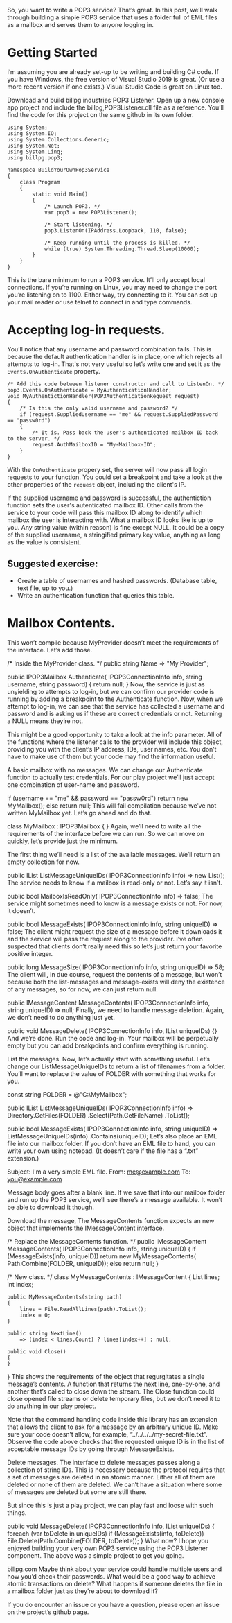 So, you want to write a POP3 service? That’s great. In this post, we’ll walk through building a simple POP3 service that uses a folder full of EML files 
as a mailbox and serves them to anyone logging in.

# Getting Started
I’m assuming you are already set-up to be writing and building C# code. If you have Windows, the free version of Visual Studio 2019 is great.
(Or use a more recent version if one exists.) Visual Studio Code is great on Linux too.

Download and build billpg industries POP3 Listener. Open up a new console app project and include the billpg,POP3Listener.dll file as a reference.
You’ll find the code for this project on the same github in its own folder.

```
using System;
using System.IO;
using System.Collections.Generic;
using System.Net;
using System.Linq;
using billpg.pop3;

namespace BuildYourOwnPop3Service
{
    class Program
    {
        static void Main()
        {
            /* Launch POP3. */
            var pop3 = new POP3Listener();
            
            /* Start listening. */
            pop3.ListenOn(IPAddress.Loopback, 110, false);

            /* Keep running until the process is killed. */
            while (true) System.Threading.Thread.Sleep(10000);
        }
    }
}
```
This is the bare minimum to run a POP3 service. It’ll only accept local connections. If you’re running on Linux, you may need to change the
port you’re listening on to 1100. Either way, try connecting to it. You can set up your mail reader or use telnet to connect in and type commands.

# Accepting log-in requests.
You’ll notice that any username and password combination fails. This is because the default authentication handler is in place, one which rejects all attempts to
log-in. That's not very useful so let’s write one and set it as the `Events.OnAuthenticate` property.

```
/* Add this code between listener constructor and call to ListenOn. */
pop3.Events.OnAuthenticate = MyAuthenticationHandler;
void MyAuthentictionHandler(POP3AuthenticationRequest request)
{
    /* Is this the only valid username and password? */
    if (request.SuppliedUsername == "me" && request.SuppliedPassword == "passw0rd")
    {
        /* It is. Pass back the user's authenticated mailbox ID back to the server. */
        request.AuthMailboxID = "My-Mailbox-ID";
    }
}
```

With the `OnAuthenticate` propery set, the server will now pass all login requests to your function. You could set a breakpoint and take a look at the other
properties of the `request` object, including the client's IP. 

If the supplied username and password is successful, the authentiction function sets the user's autenticated mailbox ID. Other calls from the service to your code will pass this mailbox ID along to identify which mailbox the user is interacting with. What a mailbox ID looks like is up to you. Any string value (within reason) is fine except NULL. It could be a copy of the supplied username, a stringified primary key value, anything as long as the value is consistent.

## Suggested exercise:
- Create a table of usernames and hashed passwords. (Database table, text file, up to you.)
- Write an authentication function that queries this table.

# Mailbox Contents.


This won’t compile because MyProvider doesn’t meet the requirements of the interface. Let’s add those.

/* Inside the MyProvider class. */
public string Name => "My Provider";

public IPOP3Mailbox Authenticate(
    IPOP3ConnectionInfo info, 
    string username, 
    string password)
{
    return null;
}
Now, the service is just as unyielding to attempts to log-in, but we can confirm our provider code is running by adding a breakpoint to the Authenticate function. Now, when we attempt to log-in, we can see that the service has collected a username and password and is asking us if these are correct credentials or not. Returning a NULL means they’re not.

This might be a good opportunity to take a look at the info parameter. All of the functions where the listener calls to the provider will include this object, providing you with the client’s IP address, IDs, user names, etc. You don’t have to make use of them but your code may find the information useful.

A basic mailbox with no messages.
We can change our Authenticate function to actually test credentials. For our play project we’ll just accept one combination of user-name and password.

if (username == "me" && password == "passw0rd")
    return new MyMailbox();
else
    return null;
This will fail compilation because we’ve not written MyMailbox yet. Let’s go ahead and do that.

class MyMailbox : IPOP3Mailbox
{
}
Again, we’ll need to write all the requirements of the interface before we can run. So we can move on quickly, let’s provide just the minimum.

The first thing we’ll need is a list of the available messages. We’ll return an empty collection for now.

public IList<string> ListMessageUniqueIDs(
    IPOP3ConnectionInfo info)
    => new List<string>();
The service needs to know if a mailbox is read-only or not. Let’s say it isn’t.

public bool MailboxIsReadOnly(
    IPOP3ConnectionInfo info)
    => false;
The service might sometimes need to know is a message exists or not. For now, it doesn’t.

public bool MessageExists(
    IPOP3ConnectionInfo info,
    string uniqueID)
    => false;
The client might request the size of a message before it downloads it and the service will pass the request along to the provider. I’ve often suspected that clients don’t really need this so let’s just return your favorite positive integer.

public long MessageSize(
   IPOP3ConnectionInfo info, 
   string uniqueID)
   => 58;
The client will, in due course, request the contents of a message, but won’t because both the list-messages and message-exists will deny the existence of any messages, so for now, we can just return null.

public IMessageContent MessageContents(
    IPOP3ConnectionInfo info, 
    string uniqueID)
    => null;
Finally, we need to handle message deletion. Again, we don’t need to do anything just yet.

public void MessageDelete(
    IPOP3ConnectionInfo info, 
    IList<string> uniqueIDs)
{}
And we’re done. Run the code and log-in. Your mailbox will be perpetually empty but you can add breakpoints and confirm everything is running.

List the messages.
Now, let’s actually start with something useful. Let’s change our ListMessageUniqueIDs to return a list of filenames from a folder. You’ll want to replace the value of FOLDER with something that works for you.

const string FOLDER = @"C:\MyMailbox\";

public IList<string> ListMessageUniqueIDs(
    IPOP3ConnectionInfo info)
    => Directory.GetFiles(FOLDER)
           .Select(Path.GetFileName)
           .ToList();

public bool MessageExists(
    IPOP3ConnectionInfo info, 
    string uniqueID)
    => ListMessageUniqueIDs(info)
           .Contains(uniqueID);
Let’s also place an EML file into our mailbox folder. If you don’t have an EML file to hand, you can write your own using notepad. (It doesn’t care if the file has a “.txt” extension.)

Subject: I'm a very simple EML file.
From: me@example.com
To: you@example.com

Message body goes after a blank line.
If we save that into our mailbox folder and run up the POP3 service, we’ll see there’s a message available. It won’t be able to download it though.

Download the message,
The MessageContents function expects an new object that implements the IMessageContent interface.

/* Replace the MessageContents function. */
public IMessageContent MessageContents(
    IPOP3ConnectionInfo info, 
    string uniqueID)
{
    if (MessageExists(info, uniqueID))
        return new MyMessageContents(
                       Path.Combine(FOLDER, uniqueID));
    else
        return null;
}

/* New class. */
class MyMessageContents : IMessageContent
{
    List<string> lines;
    int index;

    public MyMessageContents(string path)
    {
        lines = File.ReadAllLines(path).ToList();
        index = 0;
    }

    public string NextLine()
        => (index < lines.Count) ? lines[index++] : null;

    public void Close()
    {
    }
}
This shows the requirements of the object that regurgitates a single message’s contents. A function that returns the next line, one-by-one, and another that’s called to close down the stream. The Close function could close opened file streams or delete temporary files, but we don’t need it to do anything in our play project.

Note that the command handling code inside this library has an extension that allows the client to ask for a message by an arbitrary unique ID. Make sure your code doesn’t allow, for example, “../../../../my-secret-file.txt”. Observe the code above checks that the requested unique ID is in the list of acceptable message IDs by going through MessageExists.

Delete messages.
The interface to delete messages passes along a collection of string IDs. This is necessary because the protocol requires that a set of messages are deleted in an atomic manner. Either all of them are deleted or none of them are deleted. We can’t have a situation where some of messages are deleted but some are still there.

But since this is just a play project, we can play fast and loose with such things.

public void MessageDelete(
     IPOP3ConnectionInfo info, 
     IList<string> uniqueIDs)
{
    foreach (var toDelete in uniqueIDs)
        if (MessageExists(info, toDelete))
            File.Delete(Path.Combine(FOLDER, toDelete));
}
What now?
I hope you enjoyed building your very own POP3 service using the POP3 Listener component. The above was a simple project to get you going.

billpg.com
Maybe think about your service could handle multiple users and how you’d check their passwords. What would be a good way to achieve atomic transactions on delete? What happens if someone deletes the file in a mailbox folder just as they’re about to download it?

If you do encounter an issue or you have a question, please open an issue on the project’s github page.
